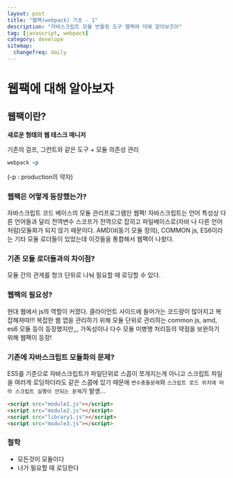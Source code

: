 ```yaml
---
layout: post
title: "웹팩(webpack) 기초 - 1"
description: "자바스크립트 모듈 번들링 도구 웹팩에 대해 알아보즈아"
tag: [javascript, webpack]
category: develope
sitemap:
  changefreq: daily
---
```

# 웹팩에 대해 알아보자

## 웹팩이란?
__새로운 형태의 웹 테스크 매니저__

기존의 걸프, 그런트와 같은 도구 + 모듈 의존성 관리
```ruby
webpack -p
```
(-p : production의 약자)

### 웹팩은 어떻게 등장했는가?
자바스크립트 코드 베이스의 모듈 관리프로그램인 웹팩!
자바스크립트는 언어 특성상 다른 언어들과 달리 전역변수 스코프가 전역으로 잡히고 파일베이스로(자바 나 다른 언어처럼)모듈화가 되지 않기 때문이다.
AMD(비동기 모듈 정의), COMMON js, ES6이라는 기타 모듈 로더들이 있었는데 이것들을 통합해서 웹팩이 나왔다.

### 기존 모듈 로더들과의 차이점?
모듈 간의 관게를 청크 단위로 나눠 필요할 때 로딩할 수 있다.

### 웹팩의 필요성?
현대 웹에서 js의 역할이 커졌다.
클라이언트 사이드에 들어가는 코드량이 많아지고 복잡해져따!!!
복잡한 웹 앱을 관리하기 위해 모듈 단위로 관리하는 common js, amd, es6 모듈 등이 등장했지만,,,
가독성이나 다수 모듈 미병행 처리등의 약점을 보완하기 위해 웹팩이 등장!

### 기존에 자바스크립트 모듈화의 문제?
ES5를 기준으로 자바스크립트가 파일단위로 스콥이 쪼개지는게 아니고 스크립트 파일을 여러게 로딩하더라도 같은 스콥에 있기 때문에 `변수충돌문제`와 `스크립트 로드 위치에 따라 스크립트 실행이 안되는 문제`가 발생...
```html
<script src="module1.js"></script>
<script src="module2.js"></script>
<script src="library1.js"></script>
<script src="module3.js"></script>
```


### 철학
* 모든것이 모듈이다
* 너가 필요할 때 로딩한다

